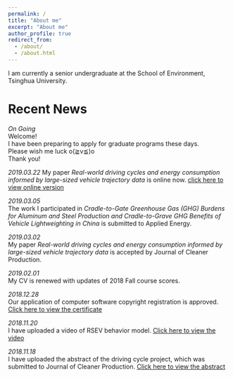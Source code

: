 ```yaml
---
permalink: /
title: "About me"
excerpt: "About me"
author_profile: true
redirect_from: 
  - /about/
  - /about.html
---
```


I am currently a senior undergraduate at the School of Environment, Tsinghua University.

Recent News
======
*On Going*   
Welcome!  
I have been preparing to apply for graduate programs these days.    
Please wish me luck o(≧v≦)o  
Thank you!

*2019.03.22*
My paper *Real-world driving cycles and energy consumption informed by large-sized vehicle trajectory data* is online now. [click here to view online version](https://www.sciencedirect.com/science/article/pii/S0959652619306857?dgcid=coauthor)


*2019.03.05*  
The work I participated in *Cradle-to-Gate Greenhouse Gas (GHG) Burdens for Aluminum and Steel Production and Cradle-to-Grave GHG Benefits of Vehicle Lightweighting in China* is submitted to Applied Energy.


*2019.03.02*  
My paper *Real-world driving cycles and energy consumption informed by large-sized vehicle trajectory data* is accepted by Journal of Cleaner Production.


*2019.02.01*  
My CV is renewed with updates of 2018 Fall course scores.


*2018.12.28*  
Our application of computer software copyright registration is approved. [Click here to view the certificate](../files/SoftwareCopyright.pdf)


*2018.11.20*   
I have uploaded a video of RSEV behavior model. [Click here to view the video](https://youtu.be/sCzTQcV4E80)


*2018.11.18*   
I have uploaded the abstract of the driving cycle project, which was submitted to Journal of Cleaner Production. [Click here to view the abstract](../files/paperAbstract4.0.pdf)
